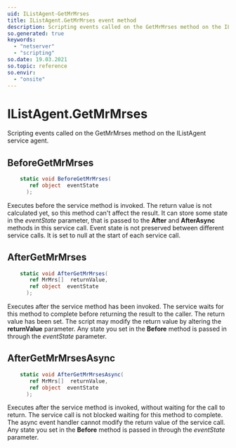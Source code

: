 ```yaml
---
uid: IListAgent-GetMrMrses
title: IListAgent.GetMrMrses event method
description: Scripting events called on the GetMrMrses method on the IListAgent service agent.
so.generated: true
keywords:
  - "netserver"
  - "scripting"
so.date: 19.03.2021
so.topic: reference
so.envir:
  - "onsite"
---
```

# IListAgent.GetMrMrses

Scripting events called on the <see cref='M:SuperOffice.CRM.Services.IListAgent.GetMrMrses'>GetMrMrses</see> method on the <see cref='IListAgent'>IListAgent</see>  service agent.

## BeforeGetMrMrses
```cs
    static void BeforeGetMrMrses(
       ref object  eventState
      );
```
Executes before the service method is invoked.
The return value is not calculated yet, so this method can't affect the result.
It can store some state in the *eventState* parameter, that is passed to the **After** and **AfterAsync** methods in this service call.
Event state is not preserved between different service calls. It is set to null at the start of each service call.
## AfterGetMrMrses
```cs
    static void AfterGetMrMrses(
       ref MrMrs[]  returnValue,
       ref object  eventState
      );
```
Executes after the service method has been invoked. The service waits for this method to complete before returning the result to the caller.
The return value has been set. The script may modify the return value by altering the **returnValue** parameter.
Any state you set in the **Before** method is passed in through the *eventState* parameter.
## AfterGetMrMrsesAsync
```cs
    static void AfterGetMrMrsesAsync(
       ref MrMrs[]  returnValue,
       ref object  eventState
      );
```
Executes after the service method is invoked, without waiting for the call to return.
The service call is not blocked waiting for this method to complete.
The async event handler cannot modify the return value of the service call.
Any state you set in the **Before** method is passed in through the *eventState* parameter.

